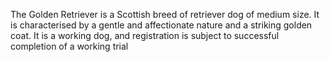 The Golden Retriever is a Scottish breed of retriever dog of medium size. It is characterised by a gentle and affectionate nature and a striking golden coat. It is a working dog, and registration is subject to successful completion of a working trial
